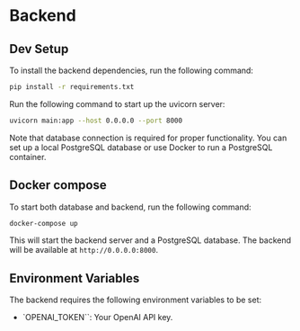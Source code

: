 # Backend

## Dev Setup
To install the backend dependencies, run the following command:

```bash
pip install -r requirements.txt
```

Run the following command to start up the uvicorn server:

```bash
uvicorn main:app --host 0.0.0.0 --port 8000
```

Note that database connection is required for proper functionality. You can set up a local PostgreSQL database or use Docker to run a PostgreSQL container.

## Docker compose
To start both database and backend, run the following command:

```bash
docker-compose up
```
This will start the backend server and a PostgreSQL database. The backend will be available at `http://0.0.0.0:8000`.


## Environment Variables
The backend requires the following environment variables to be set:
- `OPENAI_TOKEN``: Your OpenAI API key.

